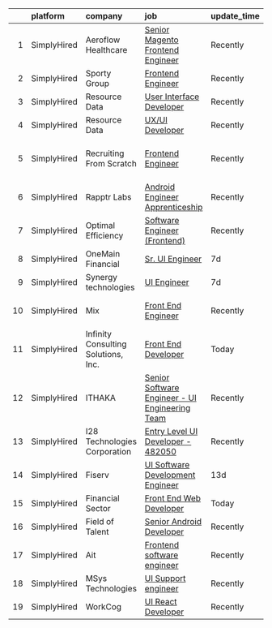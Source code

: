 

|    | platform    | company                             | job                                                                                                                                                    | update_time   | location                         |
|---:|:------------|:------------------------------------|:-------------------------------------------------------------------------------------------------------------------------------------------------------|:--------------|:---------------------------------|
|  1 | SimplyHired | Aeroflow Healthcare                 | [Senior Magento Frontend Engineer](https://www.simplyhired.com/job/uJJWsbsJ-A2J-2KXvsX-Cha73KyKnl-V2EEKSox5OzuSBWCVaz1N-A?q=ui+engineer)               | Recently      | Asheville, NC                    |
|  2 | SimplyHired | Sporty Group                        | [Frontend Engineer](https://www.simplyhired.com/job/yErCTN6x8Zu2hHp4tViQPPQ7T4lMF3f5c9ECWXjpL3DNornJfE11ZQ?q=ui+engineer)                              | Recently      | Remote                           |
|  3 | SimplyHired | Resource Data                       | [User Interface Developer](https://www.simplyhired.com/job/_0YOtzbxxx_LKvFAcN5Rx21c0QFWnEUIm4Rw2aOGmr2T6npQbE18og?q=ui+engineer)                       | Recently      | Juneau, AK                       |
|  4 | SimplyHired | Resource Data                       | [UX/UI Developer](https://www.simplyhired.com/job/rp-9Yw8GuVeLdOg6Mg9dnoVnkAjm5ii5sOLtufW5fs6rxp1zpHtlpQ?q=ui+engineer)                                | Recently      | Portland, OR                     |
|  5 | SimplyHired | Recruiting From Scratch             | [Frontend Engineer](https://www.simplyhired.com/job/ZCpy-n_fpVw9VS59DoOEM_PzxrVEXA7U4hcm8FF0fAsCV5d3xDEjuQ?q=ui+engineer)                              | Recently      | San Francisco, CA +126 locations |
|  6 | SimplyHired | Rapptr Labs                         | [Android Engineer Apprenticeship](https://www.simplyhired.com/job/QibQrnUFEtd3LzVpsjWB4KPiJoL7OQoRSzYdlhTVXjS7IjSz5iiquw?q=ui+engineer)                | Recently      | Remote                           |
|  7 | SimplyHired | Optimal Efficiency                  | [Software Engineer (Frontend)](https://www.simplyhired.com/job/tdLZYEMU6jRlLMj0yVKcd_PBezg-af1i6_WgEMyzuy3GSBM61IN0xg?q=ui+engineer)                   | Recently      | Remote                           |
|  8 | SimplyHired | OneMain Financial                   | [Sr. UI Engineer](https://www.simplyhired.com/job/qKX0iXbMSuoAWGdF3zmgJnzd9MkDvnPk2mcLXkZUep8Tx4Wrt-bxqQ?q=ui+engineer)                                | 7d            | Baltimore, MD                    |
|  9 | SimplyHired | Synergy technologies                | [UI Engineer](https://www.simplyhired.com/job/WVF_uO3lbXcWBYsyKZy5-SPxmx_l2nV5iiJ68wKT4a4MzIFPK4mylw?q=ui+engineer)                                    | 7d            | Remote                           |
| 10 | SimplyHired | Mix                                 | [Front End Engineer](https://www.simplyhired.com/job/fK0R4qyWeRqeiI-bXAnK1xvHsx9qsAb7ccUW-U4FfG_3YV76sZDosA?q=ui+engineer)                             | Recently      | San Francisco, CA                |
| 11 | SimplyHired | Infinity Consulting Solutions, Inc. | [Front End Developer](https://www.simplyhired.com/job/-AALl1_WmWLf1v3ZLJFGHXCGNEk9pCCkVFN9ar5AgTKAYkcSYcau1g?q=ui+engineer)                            | Today         | Jersey City, NJ                  |
| 12 | SimplyHired | ITHAKA                              | [Senior Software Engineer - UI Engineering Team](https://www.simplyhired.com/job/inYM2CSoj-lWM7-IxN1lfdFmAO-6A7F1ZZLGliDsbAbXRk4DlvHNcw?q=ui+engineer) | Recently      | Ann Arbor, MI                    |
| 13 | SimplyHired | I28 Technologies Corporation        | [Entry Level UI Developer - 482050](https://www.simplyhired.com/job/yS0ibJzXSOblAaMRDoAoD7SEFXYmInDCdMXzBpQ4QPHDn0a1qUut4Q?q=ui+engineer)              | Recently      | Remote +2 locations              |
| 14 | SimplyHired | Fiserv                              | [UI Software Development Engineer](https://www.simplyhired.com/job/fnzrUewR6RnTXXb5a0q-9UxD6zeFiAwTT4sQFMlZXDw-JYXprYmBew?q=ui+engineer)               | 13d           | Berkeley Heights, NJ             |
| 15 | SimplyHired | Financial Sector                    | [Front End Web Developer](https://www.simplyhired.com/job/sKerd5XKufR4b0ufEZcfcfL81rP7giQMEiT3uNX63lTMgdV1nWNg3g?q=ui+engineer)                        | Today         | Wheaton, IL                      |
| 16 | SimplyHired | Field of Talent                     | [Senior Android Developer](https://www.simplyhired.com/job/UmAFAqomtkBXwDlpH0AJ5OCddkW_w8zvE2VuiKBy6QYQBWaIX-q35g?q=ui+engineer)                       | Recently      | Salt Lake City, UT               |
| 17 | SimplyHired | Ait                                 | [Frontend software engineer](https://www.simplyhired.com/job/Cx_w4LBdZCLEH3BsB2jU30s6WhFGr7b9gJN7zva1lbwDehboK37m6A?q=ui+engineer)                     | Recently      | Remote                           |
| 18 | SimplyHired | MSys Technologies                   | [UI Support engineer](https://www.simplyhired.com/job/nM4yhXRIC8bTtYhOJTO9pGSRihpmkMm7_6q2Vltju2en01-tvI6dDg?q=ui+engineer)                            | Recently      | San Jose, CA                     |
| 19 | SimplyHired | WorkCog                             | [UI React Developer](https://www.simplyhired.com/job/nZ7xr4LVPsrSBe5YEUajwiBUNfv7sI_1aoVWUiY9XeEp7VBN0ucvBg?q=ui+engineer)                             | Recently      | Remote                           |